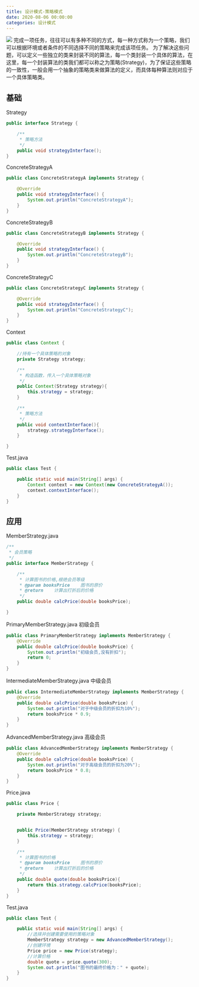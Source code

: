 ```yaml
---
title: 设计模式-策略模式
date: 2020-08-06 00:00:00
categories: 设计模式
---
```

![](https://image.yanganlin.com/20200806024404.jpg)
完成一项任务，往往可以有多种不同的方式，每一种方式称为一个策略，我们可以根据环境或者条件的不同选择不同的策略来完成该项任务。
为了解决这些问题，可以定义一些独立的类来封装不同的算法，每一个类封装一个具体的算法，在这里，每一个封装算法的类我们都可以称之为策略(Strategy)，为了保证这些策略的一致性，一般会用一个抽象的策略类来做算法的定义，而具体每种算法则对应于一个具体策略类。
<!-- more --> 

## 基础

Strategy

```java
public interface Strategy {

    /**
     * 策略方法
     */
    public void strategyInterface();
}

```

ConcreteStrategyA

```java
public class ConcreteStrategyA implements Strategy {

    @Override
    public void strategyInterface() {
        System.out.println("ConcreteStrategyA");
    }
}
```

ConcreteStrategyB

```java
public class ConcreteStrategyB implements Strategy {

    @Override
    public void strategyInterface() {
        System.out.println("ConcreteStrategyB");
    }
}
```

ConcreteStrategyC

```java
public class ConcreteStrategyC implements Strategy {

    @Override
    public void strategyInterface() {
        System.out.println("ConcreteStrategyC");
    }
}
```

Context

```java
public class Context {

    //持有一个具体策略的对象
    private Strategy strategy;

    /**
     * 构造函数，传入一个具体策略对象
     */
    public Context(Strategy strategy){
        this.strategy = strategy;
    }

    /**
     * 策略方法
     */
    public void contextInterface(){
        strategy.strategyInterface();
    }

}
```

Test.java

```java
public class Test {

    public static void main(String[] args) {
        Context context = new Context(new ConcreteStrategyA());
        context.contextInterface();
    }
}
```

## 应用

MemberStrategy.java

```java
/**
 * 会员策略
 */
public interface MemberStrategy {

    /**
     * 计算图书的价格,根绝会员等级
     * @param booksPrice    图书的原价
     * @return    计算出打折后的价格
     */
    public double calcPrice(double booksPrice);

}
```



PrimaryMemberStrategy.java 初级会员

```java
public class PrimaryMemberStrategy implements MemberStrategy {
    @Override
    public double calcPrice(double booksPrice) {
        System.out.println("初级会员,没有折扣");
        return 0;
    }
}
```

IntermediateMemberStrategy.java 中级会员

```java
public class IntermediateMemberStrategy implements MemberStrategy {
    @Override
    public double calcPrice(double booksPrice) {
        System.out.println("对于中级会员的折扣为10%");
        return booksPrice * 0.9;
    }
}
```

AdvancedMemberStrategy.java 高级会员

```java
public class AdvancedMemberStrategy implements MemberStrategy {
    @Override
    public double calcPrice(double booksPrice) {
        System.out.println("对于高级会员的折扣为20%");
        return booksPrice * 0.8;
    }
}
```

Price.java

```java
public class Price {

    private MemberStrategy strategy;


    public Price(MemberStrategy strategy) {
        this.strategy = strategy;
    }

    /**
     * 计算图书的价格
     * @param booksPrice    图书的原价
     * @return    计算出打折后的价格
     */
    public double quote(double booksPrice){
        return this.strategy.calcPrice(booksPrice);
    }
}
```

Test.java

```java
public class Test {

    public static void main(String[] args) {
        //选择并创建需要使用的策略对象
        MemberStrategy strategy = new AdvancedMemberStrategy();
        //创建环境
        Price price = new Price(strategy);
        //计算价格
        double quote = price.quote(300);
        System.out.println("图书的最终价格为：" + quote);
    }
}

```